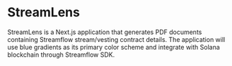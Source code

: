 # StreamLens
StreamLens is a Next.js application that generates PDF documents containing Streamflow stream/vesting contract details. The application will use blue gradients as its primary color scheme and integrate with Solana blockchain through Streamflow SDK.
